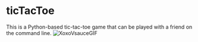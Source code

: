 # ticTacToe
This is a Python-based tic-tac-toe game that can be played with a friend on the command line. 
![XoxoVsauceGIF](https://github.com/GoSEHawks/ticTacToe/assets/45705923/8e9a31cf-19d2-4f17-bf64-18d16c277eeb)
